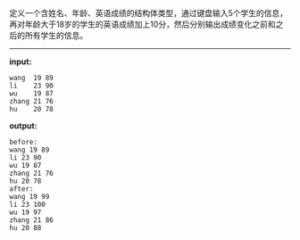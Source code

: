 定义一个含姓名、年龄、英语成绩的结构体类型，通过键盘输入5个学生的信息，再对年龄大于18岁的学生的英语成绩加上10分，然后分别输出成绩变化之前和之后的所有学生的信息。
****
**input:**
```
wang  19 89
li    23 90
wu    19 87
zhang 21 76
hu    20 78
```
**output:**
```
before:
wang 19 89
li 23 90
wu 19 87
zhang 21 76
hu 20 78
after:
wang 19 99
li 23 100
wu 19 97
zhang 21 86
hu 20 88
```
